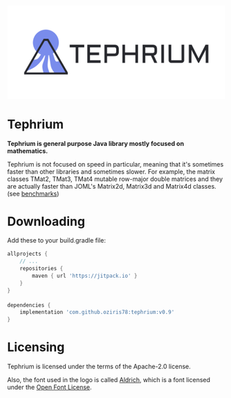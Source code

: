 




![logo not loaded](resources/current-logo/tephrium-banner.png)




# Tephrium

<b>Tephrium is general purpose Java library mostly focused on mathematics.</b>

Tephrium is not focused on speed in particular, meaning that it's sometimes faster than other libraries and sometimes slower. For example, the matrix classes TMat2, TMat3, TMat4 mutable row-major double matrices and they are actually faster than JOML's Matrix2d, Matrix3d and Matrix4d classes. (see <a hreF="https://github.com/oziris78/tephrium/tree/main/src/test/java/com/twistral/benchmarks">benchmarks</a>)




# Downloading

Add these to your build.gradle file:

```gradle
allprojects {
    // ...
    repositories {
        maven { url 'https://jitpack.io' }
    }
}

dependencies {
    implementation 'com.github.oziris78:tephrium:v0.9'
}
```




# Licensing

Tephrium is licensed under the terms of the Apache-2.0 license.

Also, the font used in the logo is called <a href="https://fonts.google.com/specimen/Aldrich">Aldrich</a>, which is a font licensed under the <a href="https://github.com/oziris78/tephrium/blob/main/legal/logo-font/Aldrich-Regular-License-OFL.txt">Open Font License</a>.




